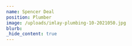 ```yaml
---
name: Spencer Deal
position: Plumber
image: /uploads/imlay-plumbing-10-2021050.jpg
blurb:
_hide_content: true
---
```


